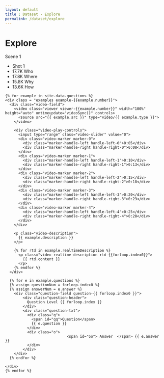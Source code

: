 ```yaml
---
layout: default
title : Dataset - Explore
permalink: /dataset/explore
---
```


<link rel="stylesheet" href="/assets/css/dataset.css">
<script src = "/assets/js/explore.js" type = "text/javascript"/></script>

<div class="explore content-container">
  <h1 class = "content-title">
    Explore
  </h1>
  <div class="content-item">
    <div class="checklist-field">
      <div class="checklist scene-1">
        <span id="header">
					Scene 1
        </span>
        <ul> 
          <li>Shot 1</li>
          <li>17.7K Who</li>
          <li>17.8K Where</li>
          <li>15.8K Why</li>
          <li>13.6K How</li>
        </ul>
      </div>
    </div>

    {% for example in site.data.questions %}
    <div class = "examples example-{{example.number}}">
      <div class="video-field">
        <video class="viewer viewer-{{example.number}}" width="100%" height="auto" ontimeupdate="videoSync()" controls>
          <source src="{{ example.src }}" type="video/{{ example.type }}">
        </video>

        <div class="video-play-controls"> 
          <input type="range" class="video-slider" value="0"> 
          <div class="video-marker marker-0">
            <div class="marker-handle-left handle-left-0">0:05</div>
            <div class="marker-handle-right handle-right-0">0:08</div>
          </div>
          <div class="video-marker marker-1">
            <div class="marker-handle-left handle-left-1">0:10</div>
            <div class="marker-handle-right handle-right-1">0:13</div>
          </div>
          <div class="video-marker marker-2">
            <div class="marker-handle-left handle-left-2">0:15</div>
            <div class="marker-handle-right handle-right-2">0:18</div>
          </div>
          <div class="video-marker marker-3">
            <div class="marker-handle-left handle-left-3">0:20</div>
            <div class="marker-handle-right handle-right-3">0:23</div>
          </div>
          <div class="video-marker marker-4">
            <div class="marker-handle-left handle-left-4">0:25</div>
            <div class="marker-handle-right handle-right-4">0:28</div>
          </div>
        </div> 

        <p class="video-description">
          {{ example.description }}
        </p>

        {% for rtd in example.realTimeDescription %}
          <p class="video-realtime-description rtd-{{forloop.index0}}">
            {{ rtd.content }}
          </p>
        {% endfor %}
      </div>
      
      {% for e in example.questions %}
      {% assign questionNum = forloop.index0 %}
      {% assign answerNum = e.answer %}
        <div class="question-field question-{{ forloop.index0 }}">
            <div class="question-header">
              Question Level {{ forloop.index }}
            </div>
            <div class="question-txt">
              <div class="q">
                <span id="qq">Question</span>
                {{ e.question }}
              </div>
              <div class="o">
								<span id="oo"> Answer  </span> {{ e.answer }}
              </div>
            </div>
        </div>
      {% endfor %}

    </div>
    {% endfor %}
</div>
